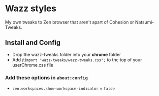 # Wazz styles
My own tweaks to Zen browser that aren't apart of Cohesion or Natsumi-Tweaks.

## Install and Config
- Drop the wazz-tweaks folder into your **chrome** folder
- Add `@import "wazz-tweaks/wazz-tweaks.css";` to the top of your userChrome.css file

### Add these options in `about:config`

- `zen.workspaces.show-workspace-indicator` = `false`
